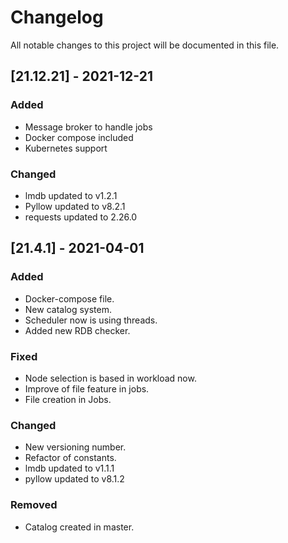 # Changelog
All notable changes to this project will be documented in this file.

## [21.12.21] - 2021-12-21
### Added
- Message broker to handle jobs
- Docker compose included
- Kubernetes support

### Changed
- lmdb updated to v1.2.1
- Pyllow updated to v8.2.1
- requests updated to 2.26.0

## [21.4.1] - 2021-04-01
### Added
- Docker-compose file.
- New catalog system.
- Scheduler now is using threads.
- Added new RDB checker.

### Fixed
- Node selection is based in workload now.
- Improve of file feature in jobs.
- File creation in Jobs.

### Changed
- New versioning number.
- Refactor of constants.
- lmdb updated to v1.1.1
- pyllow updated to v8.1.2

### Removed
- Catalog created in master.